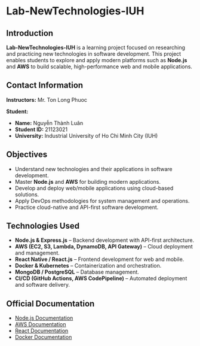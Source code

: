 # Lab-NewTechnologies-IUH

## Introduction  
**Lab-NewTechnologies-IUH** is a learning project focused on researching and practicing new technologies in software development. This project enables students to explore and apply modern platforms such as **Node.js** and **AWS** to build scalable, high-performance web and mobile applications.  

## Contact Information  
**Instructors:** Mr. Ton Long Phuoc

**Student:**  
- **Name:** Nguyễn Thành Luân  
- **Student ID:** 21123021  
- **University:** Industrial University of Ho Chi Minh City (IUH)  

## Objectives  
- Understand new technologies and their applications in software development.  
- Master **Node.js** and **AWS** for building modern applications.  
- Develop and deploy web/mobile applications using cloud-based solutions.  
- Apply DevOps methodologies for system management and operations.  
- Practice cloud-native and API-first software development.  

## Technologies Used  
- **Node.js & Express.js** – Backend development with API-first architecture.  
- **AWS (EC2, S3, Lambda, DynamoDB, API Gateway)** – Cloud deployment and management.  
- **React Native / React.js** – Frontend development for web and mobile.  
- **Docker & Kubernetes** – Containerization and orchestration.  
- **MongoDB / PostgreSQL** – Database management.  
- **CI/CD (GitHub Actions, AWS CodePipeline)** – Automated deployment and software delivery.  

## Official Documentation  
- [Node.js Documentation](https://nodejs.org/en/docs)  
- [AWS Documentation](https://docs.aws.amazon.com/)  
- [React Documentation](https://react.dev/)  
- [Docker Documentation](https://docs.docker.com/)  
